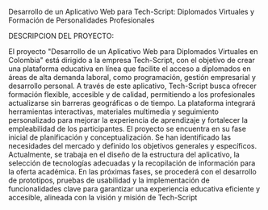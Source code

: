 Desarrollo de un Aplicativo Web para Tech-Script: 
Diplomados Virtuales y Formación de Personalidades Profesionales

DESCRIPCION DEL PROYECTO: 

El proyecto "Desarrollo de un Aplicativo Web para Diplomados Virtuales en Colombia" 
está dirigido a la empresa Tech-Script, con el objetivo de crear una plataforma educativa
 en línea que facilite el acceso a diplomados en áreas de alta demanda laboral, como programación,
 gestión empresarial y desarrollo personal. A través de este aplicativo, Tech-Script busca ofrecer 
formación flexible, accesible y de calidad, permitiendo a los profesionales actualizarse sin barreras 
geográficas o de tiempo. La plataforma integrará herramientas interactivas, materiales multimedia y 
seguimiento personalizado para mejorar la experiencia de aprendizaje y fortalecer la empleabilidad de 
los participantes.
El proyecto se encuentra en su fase inicial de planificación y conceptualización. Se han identificado 
las necesidades del mercado y definido los objetivos generales y específicos. Actualmente, se trabaja en
 el diseño de la estructura del aplicativo, la selección de tecnologías adecuadas y la recopilación de 
información para la oferta académica. En las próximas fases, se procederá con el desarrollo de prototipos,
pruebas de usabilidad y la implementación de funcionalidades clave para garantizar una experiencia educativa 
eficiente y accesible, alineada con la visión y misión de Tech-Script
